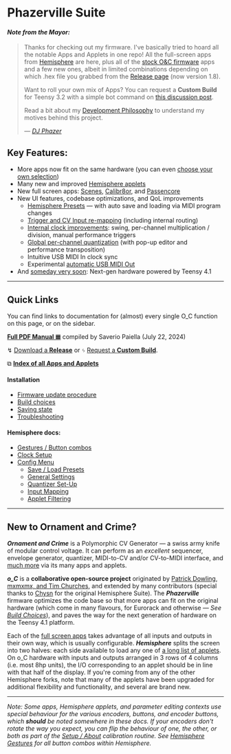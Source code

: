 # Phazerville Suite
#### _Note from the Mayor:_
> Thanks for checking out my firmware. I've basically tried to hoard all the notable Apps and Applets in one repo! All the full-screen apps from [Hemisphere](https://github.com/Chysn/O_C-HemisphereSuite/wiki) are here, plus all of the [stock O&C firmware](https://ornament-and-cri.me/user-manual-v1_3/) apps and a few new ones, albeit in limited combinations depending on which .hex file you grabbed from the [Release page](https://github.com/djphazer/O_C-Phazerville/releases) (now version 1.8).
> 
> Want to roll your own mix of Apps? You can request a **Custom Build** for Teensy 3.2 with a simple bot command on [this discussion post](https://github.com/djphazer/O_C-Phazerville/discussions/38).
> 
> Read a bit about my [Development Philosophy](Development-Philosophy) to understand my motives behind this project.
> 
> &mdash; _[DJ Phazer](https://ko-fi.com/djphazer)_

## Key Features:
* More apps now fit on the same hardware (you can even [choose your own selection](https://github.com/djphazer/O_C-Phazerville/discussions/38))
* Many new and improved [Hemisphere applets](App-and-Applet-Index#hemisphere-applets)
* New full screen apps: [Scenes](Scenes), [Calibr8or](Calibr8or), and [Passencore](Passencore)
* New UI features, codebase optimizations, and QoL improvements
    * [Hemisphere Presets](Hemisphere-Presets) — with auto save and loading via MIDI program changes
    * [Trigger and CV Input re-mapping](Hemisphere-Input-Mapping) (including internal routing)
    * [Internal clock improvements](Clock-Setup): swing, per-channel multiplication / division, manual performance triggers
    * [Global per-channel quantization](Hemisphere-Quantizer-Setup) (with pop-up editor and performance transposition)
    * Intuitive USB MIDI In clock sync
    * Experimental [automatic USB MIDI Out](Hemisphere-General-Settings#auto-midi-output)
* And [someday very soon](https://ko-fi.com/djphazer): Next-gen hardware powered by Teensy 4.1

***

## Quick Links

You can find links to documentation for (almost) every single O_C function on this page, or on the sidebar.

**[Full PDF Manual 𝌆](https://drive.google.com/file/d/1QP3Erpp_vNS32l7JN_-60KhtBQsRg5HM/view)** compiled by Saverio Paiella (July 22, 2024)

↯ [Download a **Release**](https://github.com/djphazer/O_C-Phazerville/releases) or ᛃ [Request a **Custom Build**](https://github.com/djphazer/O_C-Phazerville/discussions/38).

⧉ **[Index of all Apps and Applets](App-and-Applet-Index)**

#### Installation
* [Firmware update procedure](Installation)
* [Build choices](Build-Choices)
* [Saving state](Saving-State)
* [Troubleshooting](Troubleshooting)

#### Hemisphere docs:

* [Gestures / Button combos](Hemisphere-Gestures)
* [Clock Setup](Clock-Setup)
* [Config Menu](Hemisphere-Config)
    * [Save / Load Presets](Hemisphere-Presets)
    * [General Settings](Hemisphere-General-Settings)
    * [Quantizer Set-Up](Hemisphere-Quantizer-Setup)
    * [Input Mapping](Hemisphere-Input-Mapping)
    * [Applet Filtering](Hemisphere-Applet-Filtering)

***

## New to Ornament and Crime?

**_Ornament and Crime_** is a Polymorphic CV Generator — a swiss army knife of modular control voltage. It can perform as an _excellent_ sequencer, envelope generator, quantizer, MIDI-to-CV and/or CV-to-MIDI interface, and [much more](App-and-Applet-Index#apps-and-applets-by-function) via its many apps and applets.

**_o_C_** is a **collaborative open-source project** originated by [Patrick Dowling, mxmxmx, and Tim Churches](https://ornament-and-cri.me/), and extended by many contributors (special thanks to [Chysn](https://github.com/Chysn/O_C-Hemisphere) for the original Hemisphere Suite). The **_Phazerville_** firmware optimizes the code base so that more apps can fit on the original hardware (which come in many flavours, for Eurorack and otherwise — _See [Build Choices](Build-Choices)_), and paves the way for the next generation of hardware on the Teensy 4.1 platform.

Each of the [full screen apps](App-and-Applet-Index#full-screen-apps) takes advantage of all inputs and outputs in their own way, which is usually configurable. _**Hemisphere**_ splits the screen into two halves: each side available to load any one of [a long list of applets](App-and-Applet-Index). On o_C hardware with inputs and outputs arranged in 3 rows of 4 columns (i.e. most 8hp units), the I/O corresponding to an applet should be in line with that half of the display. If you're coming from any of the other Hemisphere forks, note that many of the applets have been upgraded for additional flexibility and functionality, and several are brand new.

***

_Note: Some apps, Hemisphere applets, and parameter editing contexts use special behaviour for the various encoders, buttons, and encoder buttons, which **should** be noted somewhere in these docs. If your encoders don't rotate the way you expect, you can flip the behaviour of one, the other, or both as part of the [Setup / About](Setup-About) calibration routine. See [Hemisphere Gestures](Hemisphere-Gestures) for all button combos within Hemisphere._
